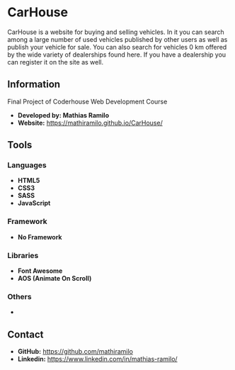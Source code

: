 # CarHouse
CarHouse is a website for buying and selling vehicles. In it you can search among a large number of used vehicles published by other users as well as publish your vehicle for sale. You can also search for vehicles 0 km offered by the wide variety of dealerships found here. If you have a dealership you can register it on the site as well.
## Information
Final Project of Coderhouse Web Development Course
* **Developed by: Mathias Ramilo**
* **Website:** https://mathiramilo.github.io/CarHouse/
## Tools
### Languages
* **HTML5**
* **CSS3**
* **SASS**
* **JavaScript**
### Framework
* **No Framework**
### Libraries
* **Font Awesome**
* **AOS (Animate On Scroll)**
### Others
* 
## Contact
* **GitHub:** https://github.com/mathiramilo
* **Linkedin:** https://www.linkedin.com/in/mathias-ramilo/
